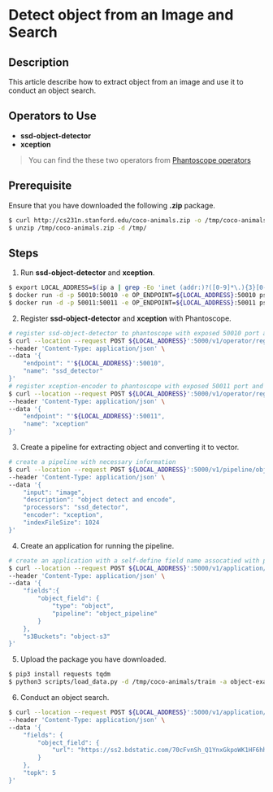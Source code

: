 # Detect object from an Image and Search

##  Description
This article describe how to extract object from an image and use it to conduct an object search. 
##  Operators to Use
- **ssd-object-detector**
- **xception**
> You can find the these two operators from [Phantoscope operators](https://github.com/ReigenAraka/omnisearch-operators)

##  Prerequisite

Ensure that you have downloaded the following **.zip** package.

```bash
$ curl http://cs231n.stanford.edu/coco-animals.zip -o /tmp/coco-animals.zip
$ unzip /tmp/coco-animals.zip -d /tmp/
```

## Steps
1. Run **ssd-object-detector** and **xception**. 

```bash
$ export LOCAL_ADDRESS=$(ip a | grep -Eo 'inet (addr:)?([0-9]*\.){3}[0-9]*' | grep -Eo '([0-9]*\.){3}[0-9]*' | grep -v '127.0.0.1'| head -n 1)
$ docker run -d -p 50010:50010 -e OP_ENDPOINT=${LOCAL_ADDRESS}:50010 psoperator/ssd-detector:latest
$ docker run -d -p 50011:50011 -e OP_ENDPOINT=${LOCAL_ADDRESS}:50011 psoperator/xception-encoder:latest
```

2. Register **ssd-object-detector** and **xception** with Phantoscope. 

```bash
# register ssd-object-detector to phantoscope with exposed 50010 port and a self-defined name 'ssd_detector'
$ curl --location --request POST ${LOCAL_ADDRESS}':5000/v1/operator/regist' \
--header 'Content-Type: application/json' \
--data '{
    "endpoint": "'${LOCAL_ADDRESS}':50010",
    "name": "ssd_detector"
}'
# register xception-encoder to phantoscope with exposed 50011 port and a self-defined name 'xception'
$ curl --location --request POST ${LOCAL_ADDRESS}':5000/v1/operator/regist' \
--header 'Content-Type: application/json' \
--data '{
    "endpoint": "'${LOCAL_ADDRESS}':50011",
    "name": "xception"
}'
```

3. Create a pipeline for extracting object and converting it to vector. 

```bash
# create a pipeline with necessary information
$ curl --location --request POST ${LOCAL_ADDRESS}':5000/v1/pipeline/object_pipeline' \
--header 'Content-Type: application/json' \
--data '{
	"input": "image",
	"description": "object detect and encode",
	"processors": "ssd_detector",
	"encoder": "xception",
	"indexFileSize": 1024
}'
```
4. Create an application for running the pipeline.

```bash
# create an application with a self-define field name assocatied with pipeline created in step3 
$ curl --location --request POST ${LOCAL_ADDRESS}':5000/v1/application/object-example' \
--header 'Content-Type: application/json' \
--data '{
    "fields":{
        "object_field": {
            "type": "object",
            "pipeline": "object_pipeline"
        }
    },
    "s3Buckets": "object-s3"
}'
```
5. Upload the package you have downloaded. 

```bash
$ pip3 install requests tqdm
$ python3 scripts/load_data.py -d /tmp/coco-animals/train -a object-example -p object_pipeline
```

6. Conduct an object search. 

```bash
$ curl --location --request POST ${LOCAL_ADDRESS}':5000/v1/application/object-example/search' \
--header 'Content-Type: application/json' \
--data '{
	"fields": {
        "object_field": {
            "url": "https://ss2.bdstatic.com/70cFvnSh_Q1YnxGkpoWK1HF6hhy/it/u=3506601383,2488554559&fm=26&gp=0.jpg"
        }
    },
    "topk": 5
}'
```
